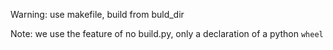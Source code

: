 Warning: use makefile, build from buld_dir

Note: we use the feature of no build.py, only a declaration of a python `wheel`
